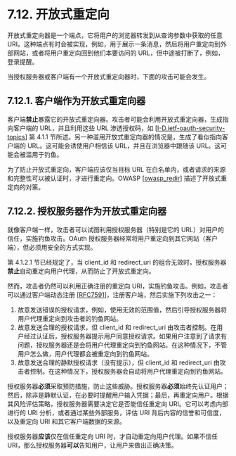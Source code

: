 # 7.12. 开放式重定向

开放式重定向器是一个端点，它将用户的浏览器转发到从查询参数中获取的任意 URI。这种端点有时会被实现，例如，用于展示一条消息，然后将用户重定向到外部网站，或者将用户重定向回到他们本要访问的 URL，但中途被打断了，例如，登录提醒。

当授权服务器或客户端有一个开放式重定向器时，下面的攻击可能会发生。

## 7.12.1. 客户端作为开放式重定向器

客户端**禁止**暴露它的开放式重定向器。攻击者可能会利用开放式重定向器，生成指向客户端的 URL，并且利用这些 URL 渗透授权码，如 [[I-D.ietf-oauth-security-topics](https://datatracker.ietf.org/doc/html/draft-ietf-oauth-security-topics-27)] 第 4.1.1 节所述。另一种滥用开放式重定向器的情况是，生成了看似指向客户端的 URL。这可能会诱使用户相信该 URL，并且在浏览器中跟随该 URL。这可能会被滥用于钓鱼。

为了防止开放式重定向，客户端应该仅当目标 URL 在白名单内，或者请求的来源和完整性可以被认证时，才进行重定向。OWASP [[owasp_redir](https://cheatsheetseries.owasp.org/cheatsheets/Unvalidated_Redirects_and_Forwards_Cheat_Sheet.html)] 描述了开放式重定向的对策。

## 7.12.2. 授权服务器作为开放式重定向器

就像客户端一样，攻击者可以试图利用授权服务器（特别是它的 URL）对用户的信任，实施钓鱼攻击。OAuth 授权服务器经常将用户重定向到其它网站（客户端），但必须用安全的方式实现。

第 4.1.2.1 节已经规定了，当 client_id 和 redirect_uri 的组合无效时，授权服务器**禁止**自动重定向用户代理，从而防止了开放式重定向。

然而，攻击者仍然可以利用正确注册的重定向 URI，实施钓鱼攻击。例如，攻击者可以通过客户端动态注册 [[RFC7591](https://www.rfc-editor.org/info/rfc7591)]，注册客户端，然后实施下列攻击之一：

1. 故意发送错误的授权请求，例如，使用无效的范围值，然后引导授权服务器将用户代理重定向到攻击者的钓鱼网站。
2. 故意发送合理的授权请求，但 client_id 和 redirect_uri 由攻击者控制。在用户经过认证后，授权服务器提示用户同意授权请求。如果用户注意到了请求有问题，授权服务器还是会将用户代理重定向到钓鱼网站。在这种情况下，不管用户怎么做，用户代理都会被重定向到钓鱼网站。
3. 故意发送合理的静默授权请求（没有提示），但 client_id 和 redirect_uri 由攻击者控制。在这种情况下，授权服务器会自动将用户代理重定向到钓鱼网站。

授权服务器**必须**采取预防措施，防止这些威胁。授权服务器**必须**始终先认证用户；然后，除非是静默认证，在必要时提醒用户输入凭据；最后，再重定向用户。根据其风险评估策略，授权服务器需要决定它是否能信任重定向 URI。它可以考虑内部进行的 URI 分析，或者通过某些外部服务，评估 URI 背后内容的信誉和可信度，以及重定向 URI 和其它客户端数据的来源。

授权服务器**应该**仅在信任重定向 URI 时，才自动重定向用户代理。如果不信任 URI，那么授权服务器**可以**告知用户，让用户来做出正确决策。

